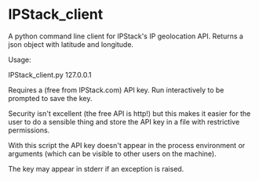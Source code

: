 # IPStack_client

A python command line client for IPStack's IP geolocation
API. Returns a json object with latitude and longitude.

Usage:

IPStack_client.py 127.0.0.1

Requires a (free from IPStack.com) API key. Run interactively to be
prompted to save the key.

Security isn't excellent (the free API is http!) but this
makes it easier for the user to do a sensible thing and
store the API key in a file with restrictive permissions.

With this script the API key doesn't appear in the process
environment or arguments (which can be visible to other
users on the machine).

The key may appear in stderr if an exception is raised.
